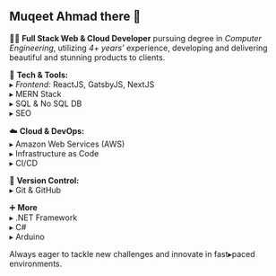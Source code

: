 ## Muqeet Ahmad there 👋

👨‍💻 **Full Stack Web & Cloud Developer** pursuing degree in _Computer Engineering_, utilizing _4+ years’_ experience, developing and delivering beautiful and stunning products to clients.

🚀 **Tech & Tools:**  
    &#9656; _Frontend:_ ReactJS, GatsbyJS, NextJS  
    &#9656; MERN Stack  
    &#9656; SQL & No SQL DB  
    &#9656; SEO  
  
☁️ **Cloud & DevOps:**  
     &#9656; Amazon Web Services (AWS)  
     &#9656; Infrastructure as Code   
     &#9656; CI/CD  
  
🔧 **Version Control:**  
     &#9656; Git & GitHub
  
➕ **More**  
    &#9656; .NET Framework  
    &#9656; C#  
    &#9656; Arduino  

Always eager to tackle new challenges and innovate in fast&#9656;paced environments.

